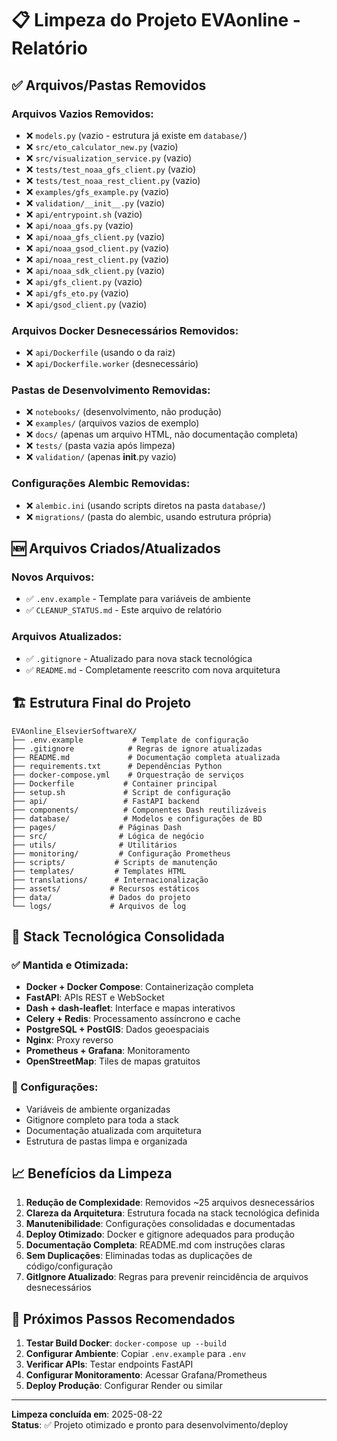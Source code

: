 # 📋 Limpeza do Projeto EVAonline - Relatório

## ✅ Arquivos/Pastas Removidos

### Arquivos Vazios Removidos:
- ❌ `models.py` (vazio - estrutura já existe em `database/`)
- ❌ `src/eto_calculator_new.py` (vazio)
- ❌ `src/visualization_service.py` (vazio)
- ❌ `tests/test_noaa_gfs_client.py` (vazio)
- ❌ `tests/test_noaa_rest_client.py` (vazio)
- ❌ `examples/gfs_example.py` (vazio)
- ❌ `validation/__init__.py` (vazio)
- ❌ `api/entrypoint.sh` (vazio)
- ❌ `api/noaa_gfs.py` (vazio)
- ❌ `api/noaa_gfs_client.py` (vazio)
- ❌ `api/noaa_gsod_client.py` (vazio)
- ❌ `api/noaa_rest_client.py` (vazio)
- ❌ `api/noaa_sdk_client.py` (vazio)
- ❌ `api/gfs_client.py` (vazio)
- ❌ `api/gfs_eto.py` (vazio)
- ❌ `api/gsod_client.py` (vazio)

### Arquivos Docker Desnecessários Removidos:
- ❌ `api/Dockerfile` (usando o da raiz)
- ❌ `api/Dockerfile.worker` (desnecessário)

### Pastas de Desenvolvimento Removidas:
- ❌ `notebooks/` (desenvolvimento, não produção)
- ❌ `examples/` (arquivos vazios de exemplo)
- ❌ `docs/` (apenas um arquivo HTML, não documentação completa)
- ❌ `tests/` (pasta vazia após limpeza)
- ❌ `validation/` (apenas __init__.py vazio)

### Configurações Alembic Removidas:
- ❌ `alembic.ini` (usando scripts diretos na pasta `database/`)
- ❌ `migrations/` (pasta do alembic, usando estrutura própria)

## 🆕 Arquivos Criados/Atualizados

### Novos Arquivos:
- ✅ `.env.example` - Template para variáveis de ambiente
- ✅ `CLEANUP_STATUS.md` - Este arquivo de relatório

### Arquivos Atualizados:
- ✅ `.gitignore` - Atualizado para nova stack tecnológica
- ✅ `README.md` - Completamente reescrito com nova arquitetura

## 🏗️ Estrutura Final do Projeto

```
EVAonline_ElsevierSoftwareX/
├── .env.example           # Template de configuração
├── .gitignore            # Regras de ignore atualizadas
├── README.md             # Documentação completa atualizada
├── requirements.txt      # Dependências Python
├── docker-compose.yml    # Orquestração de serviços
├── Dockerfile           # Container principal
├── setup.sh             # Script de configuração
├── api/                 # FastAPI backend
├── components/          # Componentes Dash reutilizáveis
├── database/            # Modelos e configurações de BD
├── pages/              # Páginas Dash
├── src/                # Lógica de negócio
├── utils/              # Utilitários
├── monitoring/         # Configuração Prometheus
├── scripts/           # Scripts de manutenção
├── templates/         # Templates HTML
├── translations/      # Internacionalização
├── assets/           # Recursos estáticos
├── data/             # Dados do projeto
└── logs/             # Arquivos de log
```

## 🎯 Stack Tecnológica Consolidada

### ✅ Mantida e Otimizada:
- **Docker + Docker Compose**: Containerização completa
- **FastAPI**: APIs REST e WebSocket
- **Dash + dash-leaflet**: Interface e mapas interativos
- **Celery + Redis**: Processamento assíncrono e cache
- **PostgreSQL + PostGIS**: Dados geoespaciais
- **Nginx**: Proxy reverso
- **Prometheus + Grafana**: Monitoramento
- **OpenStreetMap**: Tiles de mapas gratuitos

### 🔧 Configurações:
- Variáveis de ambiente organizadas
- Gitignore completo para toda a stack
- Documentação atualizada com arquitetura
- Estrutura de pastas limpa e organizada

## 📈 Benefícios da Limpeza

1. **Redução de Complexidade**: Removidos ~25 arquivos desnecessários
2. **Clareza da Arquitetura**: Estrutura focada na stack tecnológica definida
3. **Manutenibilidade**: Configurações consolidadas e documentadas
4. **Deploy Otimizado**: Docker e gitignore adequados para produção
5. **Documentação Completa**: README.md com instruções claras
6. **Sem Duplicações**: Eliminadas todas as duplicações de código/configuração
7. **GitIgnore Atualizado**: Regras para prevenir reincidência de arquivos desnecessários

## 🚀 Próximos Passos Recomendados

1. **Testar Build Docker**: `docker-compose up --build`
2. **Configurar Ambiente**: Copiar `.env.example` para `.env`
3. **Verificar APIs**: Testar endpoints FastAPI
4. **Configurar Monitoramento**: Acessar Grafana/Prometheus
5. **Deploy Produção**: Configurar Render ou similar

---
**Limpeza concluída em**: 2025-08-22  
**Status**: ✅ Projeto otimizado e pronto para desenvolvimento/deploy
